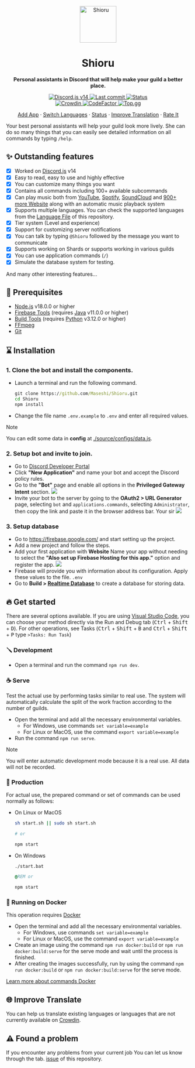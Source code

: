 <div align="center">
  <img src="https://raw.githubusercontent.com/Maseshi/Shioru/main/assets/icons/apple-icon.png" width="100" alt="Shioru" />
  <strong>
    <h1>Shioru</h1>
    <p>Personal assistants in Discord that will help make your guild a better place.</p>
  </strong>
  <p>
    <a title="Discord.js v14" href="https://discord.js.org/">
      <img src="https://img.shields.io/badge/discord.js-14-blue?logo=discord&logoColor=white&style=for-the-badge" alt="Discord.js v14" />
    </a>
    <a title="Last commit" href="https://github.com/Maseshi/Shioru/commits/">
      <img src="https://img.shields.io/github/last-commit/Maseshi/Shioru?logo=github&style=for-the-badge" alt="Last commit" />
    </a>
    <a title="Status" href="https://shioru.statuspage.io/">
      <img src="https://img.shields.io/badge/dynamic/json?url=https%3A%2F%2Fq60yrzp0cbgg.statuspage.io%2Fapi%2Fv2%2Fstatus.json&query=status.indicator&logo=google-cloud&logoColor=white&label=status&style=for-the-badge" alt="Status" />
    </a>
    <br />
    <a title="Crowdin" href="https://crowdin.com/project/shioru">
      <img src="https://badges.crowdin.net/shioru/localized.svg" alt="Crowdin" />
    </a>
    <a title="CodeFactor" href="https://www.codefactor.io/repository/github/maseshi/shioru">
      <img src="https://www.codefactor.io/repository/github/maseshi/shioru/badge" alt="CodeFactor" />
    </a>
    <a title="Top.gg" href="https://top.gg/bot/704706906505347183">
      <img src="https://top.gg/api/widget/upvotes/704706906505347183.svg" alt="Top.gg" />
    </a>
  </p>
  <p>
    <a href="https://shiorus.web.app/invite">Add App</a>
    ·
    <a href="https://github.com/Maseshi/Shioru/tree/main/documents">Switch Languages</a>
    ·
    <a href="https://shioru.statuspage.io/">Status</a>
    ·
    <a href="https://crowdin.com/project/shioru">Improve Translation</a>
    ·
    <a href="https://top.gg/bot/704706906505347183">Rate It</a>
  </p>
</div>

Your best personal assistants will help your guild look more lively. She can do so many things that you can easily see detailed information on all commands by typing `/help`.

## ✨ Outstanding features

- [x] Worked on [Discord.js](https://discord.js.org/) v14
- [x] Easy to read, easy to use and highly effective
- [x] You can customize many things you want
- [x] Contains all commands including 100+ available subcommands
- [x] Can play music both from [YouTube](https://www.youtube.com/), [Spotify](https://www.spotify.com/), [SoundCloud](https://soundcloud.com/) and [900+ more Website](https://github.com/yt-dlp/yt-dlp/blob/master/supportedsites.md) along with an automatic music playback system
- [x] Supports multiple languages. You can check the supported languages ​​from the [Language File](https://github.com/Maseshi/Shioru/blob/main/source/configs/languages.json) of this repository.
- [x] Tier system (Level and experience)
- [x] Support for customizing server notifications
- [x] You can talk by typing `@Shioru` followed by the message you want to communicate
- [x] Supports working on Shards or supports working in various guilds
- [x] You can use application commands (`/`)
- [x] Simulate the database system for testing.

And many other interesting features...

## 🧩 Prerequisites

- [Node.js](https://nodejs.org/) v18.0.0 or higher
- [Firebase Tools](https://firebase.google.com/docs/cli) (requires [Java](https://www.oracle.com/java/technologies/downloads/) v11.0.0 or higher)
- [Build Tools](https://visualstudio.microsoft.com/downloads/#build-tools-for-visual-studio-2022) (requires [Python](https://www.python.org/downloads/) v3.12.0 or higher)
- [FFmpeg](https://ffmpeg.org/download.html)
- [Git](https://git-scm.com/downloads)

## ⌛ Installation

### 1. Clone the bot and install the components.

- Launch a terminal and run the following command.
  ```bat
  git clone https://github.com/Maseshi/Shioru.git
  cd Shioru
  npm install
  ```
- Change the file name `.env.example` to `.env` and enter all required values.

> [!NOTE]
> You can edit some data in **config** at [./source/configs/data.js](./source/configs/data.js).

### 2. Setup bot and invite to join.

- Go to [Discord Developer Portal](https://discord.com/developers/applications)
- Click **"New Application"** and name your bot and accept the Discord policy rules.
- Go to the **"Bot"** page and enable all options in the **Privileged Gateway Intent** section.
  ![](https://raw.githubusercontent.com/Maseshi/Shioru/main/assets/images/discord-developer-portal-privileged-gateway-intents.png)
- Invite your bot to the server by going to the **OAuth2 > URL Generator** page, selecting `bot` and `applications.commands`, selecting `Administrator`, then copy the link and paste it in the browser address bar. Your sir
  ![](https://raw.githubusercontent.com/Maseshi/Shioru/main/assets/images/discord-developer-portal-scopes.png)

### 3. Setup database

- Go to https://firebase.google.com/ and start setting up the project.
- Add a new project and follow the steps.
- Add your first application with **Website** Name your app without needing to select the **"Also set up Firebase Hosting for this app."** option and register the app.
  ![](https://raw.githubusercontent.com/Maseshi/Shioru/main/assets/images/firebase-setup-web-application.png)
- Firebase will provide you with information about its configuration. Apply these values to the file. `.env`
- Go to **Build > [Realtime Database](https://console.firebase.google.com/u/0/project/_/database/data)** to create a database for storing data.

## 🔥 Get started

There are several options available. If you are using [Visual Studio Code](https://code.visualstudio.com/), you can choose your method directly via the Run and Debug tab (<kbd>Ctrl</kbd> + <kbd>Shift</kbd> + <kbd>D</kbd>). For other operations, see Tasks (<kbd>Ctrl</kbd> + <kbd>Shift</kbd> + <kbd>B</kbd> and <kbd>Ctrl</kbd> + <kbd>Shift</kbd> + <kbd>P</kbd> type `>Tasks: Run Task`)

### 🪛 Development

- Open a terminal and run the command `npm run dev`.

### ☕ Serve

Test the actual use by performing tasks similar to real use. The system will automatically calculate the split of the work fraction according to the number of guilds.

- Open the terminal and add all the necessary environmental variables.
  - For Windows, use commands `set variable=example`
  - For Linux or MacOS, use the command `export variable=example`
- Run the command `npm run serve`.

> [!NOTE]
> You will enter automatic development mode because it is a real use. All data will not be recorded.

### 🍵 Production

For actual use, the prepared command or set of commands can be used normally as follows:

- On Linux or MacOS

  ```sh
  sh start.sh || sudo sh start.sh

  # or

  npm start
  ```

- On Windows

  ```bat
  ./start.bat

  @REM or

  npm start
  ```

### 🐳 Running on Docker

This operation requires [Docker](https://www.docker.com/products/docker-desktop/)

- Open the terminal and add all the necessary environmental variables.
  - For Windows, use commands `set variable=example`
  - For Linux or MacOS, use the command `export variable=example`
- Create an image using the command `npm run docker:build` or `npm run docker:build:serve` for the serve mode and wait until the process is finished.
- After creating the images successfully, run by using the command `npm run docker:build` or `npm run docker:build:serve` for the serve mode.

[Learn more about commands Docker](https://docs.docker.com/reference/)

## 🌐 Improve Translate

You can help us translate existing languages or languages that are not currently available on [Crowdin](https://crowdin.com/project/shioru).

## ⚠️ Found a problem

If you encounter any problems from your current job You can let us know through the tab. [issue](https://github.com/Maseshi/Shioru/issues) of this repository.
